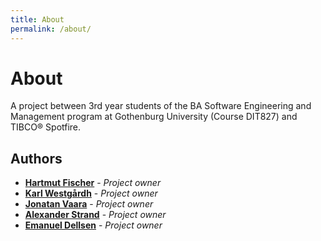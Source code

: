 ```yaml
---
title: About
permalink: /about/
---
```


# About

A project between 3rd year students of the BA Software Engineering and Management program at Gothenburg University (Course DIT827) and TIBCO® Spotfire.

## Authors

* **[Hartmut Fischer](https://github.com/HarFis)** - *Project owner*
* **[Karl Westgårdh](https://github.com/Synoecism)** - *Project owner*
* **[Jonatan Vaara](https://github.com/JonatanVaara)** - *Project owner*
* **[Alexander Strand](https://github.com/strand93)** - *Project owner*
* **[Emanuel Dellsen](https://github.com/EmanuelDellsen)** - *Project owner*
